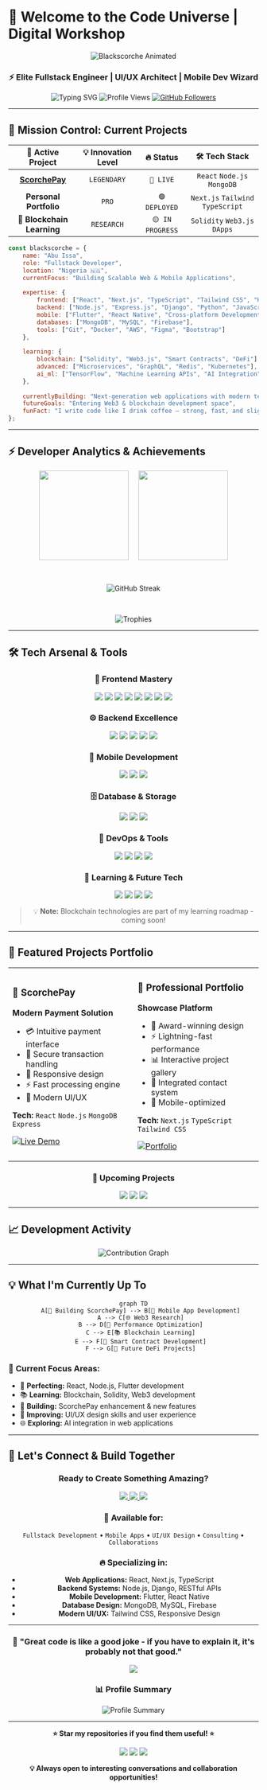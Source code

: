 # 🚀 Welcome to the Code Universe | Digital Workshop

<div align="center">

<img src="https://readme-typing-svg.herokuapp.com?font=Orbitron&size=35&duration=2000&pause=500&color=FF6B35&background=0D111700&center=true&vCenter=true&width=600&height=60&lines=🔥+BLACKSCORCHE+🔥;💀+BLACKSCORCHE+💀;⚡+BLACKSCORCHE+⚡;🌟+BLACKSCORCHE+🌟" alt="Blackscorche Animated" />

### ⚡ **Elite Fullstack Engineer** | **UI/UX Architect** | **Mobile Dev Wizard** 

<img src="https://readme-typing-svg.herokuapp.com?font=Orbitron&size=25&duration=3000&pause=1000&color=00D9FF&center=true&vCenter=true&multiline=true&width=600&height=100&lines=Crafting+Digital+Experiences;React+%7C+Flutter+%7C+Node.js+%7C+Django;Building+Tomorrow's+Applications+Today" alt="Typing SVG" />

<img src="https://komarev.com/ghpvc/?username=blackscorche&label=Profile+Visitors&color=00ff88&style=for-the-badge" alt="Profile Views" />

<a href="https://github.com/blackscorche">
<img src="https://img.shields.io/github/followers/blackscorche?label=Followers&style=for-the-badge&color=00D9FF&labelColor=1a1a1a" alt="GitHub Followers" />
</a>

</div>

---

## 🎯 **Mission Control: Current Projects**

<div align="center">

| 🚀 **Active Project** | 💡 **Innovation Level** | 🔥 **Status** | 🛠️ **Tech Stack** |
|:---:|:---:|:---:|:---:|
| **[ScorchePay](https://scorchepay.vercel.app)** | `LEGENDARY` | `🔴 LIVE` | `React` `Node.js` `MongoDB` |
| **Personal Portfolio** | `PRO` | `🟢 DEPLOYED` | `Next.js` `Tailwind` `TypeScript` |
| **🔮 Blockchain Learning** | `RESEARCH` | `🟡 IN PROGRESS` | `Solidity` `Web3.js` `DApps` |

</div>

```javascript
const blackscorche = {
    name: "Abu Issa",
    role: "Fullstack Developer",
    location: "Nigeria 🇳🇬",
    currentFocus: "Building Scalable Web & Mobile Applications",
    
    expertise: {
        frontend: ["React", "Next.js", "TypeScript", "Tailwind CSS", "HTML5", "CSS3"],
        backend: ["Node.js", "Express.js", "Django", "Python", "JavaScript"],
        mobile: ["Flutter", "React Native", "Cross-platform Development"],
        databases: ["MongoDB", "MySQL", "Firebase"],
        tools: ["Git", "Docker", "AWS", "Figma", "Bootstrap"]
    },
    
    learning: {
        blockchain: ["Solidity", "Web3.js", "Smart Contracts", "DeFi"],
        advanced: ["Microservices", "GraphQL", "Redis", "Kubernetes"],
        ai_ml: ["TensorFlow", "Machine Learning APIs", "AI Integration"]
    },
    
    currentlyBuilding: "Next-generation web applications with modern tech",
    futureGoals: "Entering Web3 & blockchain development space",
    funFact: "I write code like I drink coffee — strong, fast, and slightly chaotic! ☕"
};
```

---

## ⚡ **Developer Analytics & Achievements**

<div align="center">

<p>
  <img height="180em" src="https://github-readme-stats.vercel.app/api?username=blackscorche&show_icons=true&theme=tokyonight&include_all_commits=true&count_private=true&bg_color=0d1117&title_color=00d9ff&text_color=ffffff&icon_color=00ff88"/>
  &nbsp;&nbsp;&nbsp;
  <img height="180em" src="https://github-readme-stats.vercel.app/api/top-langs/?username=blackscorche&layout=compact&theme=tokyonight&bg_color=0d1117&title_color=00d9ff&text_color=ffffff"/>
</p>

<br/>

<p>
  <img src="https://github-readme-streak-stats.herokuapp.com/?user=blackscorche&theme=tokyonight&background=0d1117&ring=00d9ff&fire=00ff88&currStreakLabel=00d9ff" alt="GitHub Streak" />
</p>

<br/>

<p>
  <img src="https://github-profile-trophy.vercel.app/?username=blackscorche&theme=tokyonight&no-frame=true&column=7" alt="Trophies" />
</p>

</div>

---

## 🛠️ **Tech Arsenal & Tools**

<div align="center">

### **🎨 Frontend Mastery**
<img src="https://img.shields.io/badge/React-20232A?style=for-the-badge&logo=react&logoColor=61DAFB" />
<img src="https://img.shields.io/badge/Next.js-000000?style=for-the-badge&logo=next.js&logoColor=white" />
<img src="https://img.shields.io/badge/TypeScript-007ACC?style=for-the-badge&logo=typescript&logoColor=white" />
<img src="https://img.shields.io/badge/JavaScript-F7DF1E?style=for-the-badge&logo=javascript&logoColor=black" />
<img src="https://img.shields.io/badge/HTML5-E34F26?style=for-the-badge&logo=html5&logoColor=white" />
<img src="https://img.shields.io/badge/CSS3-1572B6?style=for-the-badge&logo=css3&logoColor=white" />
<img src="https://img.shields.io/badge/Tailwind_CSS-38B2AC?style=for-the-badge&logo=tailwind-css&logoColor=white" />
<img src="https://img.shields.io/badge/Bootstrap-563D7C?style=for-the-badge&logo=bootstrap&logoColor=white" />

### **⚙️ Backend Excellence**
<img src="https://img.shields.io/badge/Node.js-339933?style=for-the-badge&logo=nodedotjs&logoColor=white" />
<img src="https://img.shields.io/badge/Express.js-000000?style=for-the-badge&logo=express&logoColor=white" />
<img src="https://img.shields.io/badge/Django-092E20?style=for-the-badge&logo=django&logoColor=white" />
<img src="https://img.shields.io/badge/Python-FFD43B?style=for-the-badge&logo=python&logoColor=blue" />
<img src="https://img.shields.io/badge/Java-ED8B00?style=for-the-badge&logo=java&logoColor=white" />

### **📱 Mobile Development**
<img src="https://img.shields.io/badge/Flutter-02569B?style=for-the-badge&logo=flutter&logoColor=white" />
<img src="https://img.shields.io/badge/React_Native-20232A?style=for-the-badge&logo=react&logoColor=61DAFB" />
<img src="https://img.shields.io/badge/Dart-0175C2?style=for-the-badge&logo=dart&logoColor=white" />

### **🗄️ Database & Storage**
<img src="https://img.shields.io/badge/MongoDB-4EA94B?style=for-the-badge&logo=mongodb&logoColor=white" />
<img src="https://img.shields.io/badge/MySQL-005C84?style=for-the-badge&logo=mysql&logoColor=white" />
<img src="https://img.shields.io/badge/Firebase-FFCA28?style=for-the-badge&logo=firebase&logoColor=black" />

### **🔧 DevOps & Tools**
<img src="https://img.shields.io/badge/Git-F05032?style=for-the-badge&logo=git&logoColor=white" />
<img src="https://img.shields.io/badge/Docker-2CA5E0?style=for-the-badge&logo=docker&logoColor=white" />
<img src="https://img.shields.io/badge/AWS-FF9900?style=for-the-badge&logo=amazonaws&logoColor=white" />
<img src="https://img.shields.io/badge/Figma-F24E1E?style=for-the-badge&logo=figma&logoColor=white" />

### **🔮 Learning & Future Tech**
<img src="https://img.shields.io/badge/Solidity-363636?style=for-the-badge&logo=solidity&logoColor=white&opacity=0.7" />
<img src="https://img.shields.io/badge/Web3.js-F16822?style=for-the-badge&logo=web3.js&logoColor=white&opacity=0.7" />
<img src="https://img.shields.io/badge/Blockchain-121D33?style=for-the-badge&logo=blockchain&logoColor=white&opacity=0.7" />
<img src="https://img.shields.io/badge/Ethereum-3C3C3D?style=for-the-badge&logo=Ethereum&logoColor=white&opacity=0.7" />

> 💡 **Note:** Blockchain technologies are part of my learning roadmap - coming soon!

</div>

---

## 🌟 **Featured Projects Portfolio**

<div align="center">

<table>
<tr>
<td width="50%">

### 🏦 **ScorchePay**
**Modern Payment Solution**
- 💳 Intuitive payment interface
- 🔐 Secure transaction handling  
- 📱 Responsive design
- ⚡ Fast processing engine
- 🎨 Modern UI/UX

**Tech:** `React` `Node.js` `MongoDB` `Express`

[![Live Demo](https://img.shields.io/badge/🌍_Live_Demo-00d9ff?style=for-the-badge)](https://scorchepay.vercel.app)

</td>
<td width="50%">

### 💼 **Professional Portfolio**
**Showcase Platform**
- 🎨 Award-winning design
- ⚡ Lightning-fast performance
- 📊 Interactive project gallery
- 🔗 Integrated contact system
- 📱 Mobile-optimized

**Tech:** `Next.js` `TypeScript` `Tailwind CSS`

[![Portfolio](https://img.shields.io/badge/👨‍💻_Portfolio-00ff88?style=for-the-badge)](https://abuissaportfolio.vercel.app/)

</td>
</tr>
</table>

### 🔮 **Upcoming Projects**
<img src="https://img.shields.io/badge/DeFi_Dashboard-Coming_Soon-yellow?style=for-the-badge&logo=ethereum" />
<img src="https://img.shields.io/badge/NFT_Marketplace-In_Development-orange?style=for-the-badge&logo=opensea" />
<img src="https://img.shields.io/badge/Smart_Contracts-Learning-blue?style=for-the-badge&logo=solidity" />

</div>

---

## 📈 **Development Activity**

<div align="center">

<img src="https://github-readme-activity-graph.vercel.app/graph?username=blackscorche&bg_color=0d1117&color=00d9ff&line=00ff88&point=ffffff&area=true&hide_border=true" alt="Contribution Graph" />

</div>

---

## 💡 **What I'm Currently Up To**

<div align="center">

```mermaid
graph TD
    A[🚀 Building ScorchePay] --> B[📱 Mobile App Development]
    A --> C[🌐 Web3 Research]
    B --> D[🔧 Performance Optimization]
    C --> E[📚 Blockchain Learning]
    E --> F[🎯 Smart Contract Development]
    F --> G[🌟 Future DeFi Projects]
```

</div>

### 🎯 **Current Focus Areas:**
- 🔧 **Perfecting:** React, Node.js, Flutter development
- 📚 **Learning:** Blockchain, Solidity, Web3 development  
- 🚀 **Building:** ScorchePay enhancement & new features
- 🎨 **Improving:** UI/UX design skills and user experience
- 🌐 **Exploring:** AI integration in web applications

---

## 🤝 **Let's Connect & Build Together**

<div align="center">

### **Ready to Create Something Amazing?**

<a href="https://linkedin.com/in/abu-issa">
<img src="https://img.shields.io/badge/LinkedIn-0077B5?style=for-the-badge&logo=linkedin&logoColor=white" />
</a>
<a href="https://dev.to/blackscorche">
<img src="https://img.shields.io/badge/dev.to-0A0A0A?style=for-the-badge&logo=devdotto&logoColor=white" />
</a>
<a href="mailto:your.email@example.com">
<img src="https://img.shields.io/badge/Email-D14836?style=for-the-badge&logo=gmail&logoColor=white" />
</a>

### **💼 Available for:**
`Fullstack Development` • `Mobile Apps` • `UI/UX Design` • `Consulting` • `Collaborations`

### **🔥 Specializing in:**
- **Web Applications:** React, Next.js, TypeScript
- **Backend Systems:** Node.js, Django, RESTful APIs
- **Mobile Development:** Flutter, React Native
- **Database Design:** MongoDB, MySQL, Firebase
- **Modern UI/UX:** Tailwind CSS, Responsive Design

</div>

---

<div align="center">

### 🌟 **"Great code is like a good joke - if you have to explain it, it's probably not that good."**

<img src="https://capsule-render.vercel.app/api?type=waving&color=gradient&customColorList=6,11,20&height=100&section=footer&text=Thanks%20for%20Visiting!&fontSize=20&fontColor=fff&animation=twinkling" />

### 📊 **Profile Summary**
![Profile Summary](https://github-profile-summary-cards.vercel.app/api/cards/profile-details?username=blackscorche&theme=tokyonight)

</div>

---

<div align="center">

**⭐ Star my repositories if you find them useful! ⭐**

<img src="https://forthebadge.com/images/badges/built-with-love.svg" />
<img src="https://forthebadge.com/images/badges/powered-by-coffee.svg" />
<img src="https://forthebadge.com/images/badges/makes-people-smile.svg" />

**💡 Always open to interesting conversations and collaboration opportunities!**

</div>

